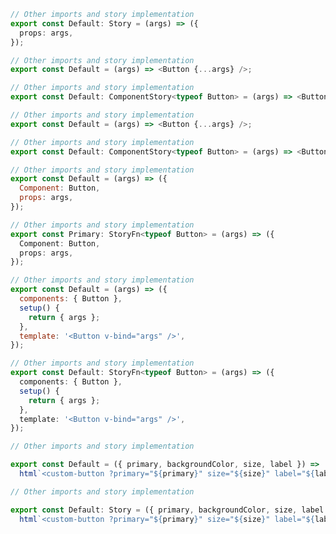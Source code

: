 ```ts filename="CSF 2" renderer="angular" language="ts"
// Other imports and story implementation
export const Default: Story = (args) => ({
  props: args,
});
```

```js filename="CSF 2" renderer="react" language="js"
// Other imports and story implementation
export const Default = (args) => <Button {...args} />;
```

```ts filename="CSF 2" renderer="react" language="ts"
// Other imports and story implementation
export const Default: ComponentStory<typeof Button> = (args) => <Button {...args} />;
```

```js filename="CSF 2" renderer="solid" language="js"
// Other imports and story implementation
export const Default = (args) => <Button {...args} />;
```

```ts filename="CSF 2" renderer="solid" language="ts"
// Other imports and story implementation
export const Default: ComponentStory<typeof Button> = (args) => <Button {...args} />;
```

```js filename="CSF 2" renderer="svelte" language="js"
// Other imports and story implementation
export const Default = (args) => ({
  Component: Button,
  props: args,
});
```

```ts filename="CSF 2" renderer="svelte" language="ts"
// Other imports and story implementation
export const Primary: StoryFn<typeof Button> = (args) => ({
  Component: Button,
  props: args,
});
```

```js filename="CSF 2" renderer="vue" language="js" tabTitle="3"
// Other imports and story implementation
export const Default = (args) => ({
  components: { Button },
  setup() {
    return { args };
  },
  template: '<Button v-bind="args" />',
});
```

```ts filename="CSF 2" renderer="vue" language="ts" tabTitle="3"
// Other imports and story implementation
export const Default: StoryFn<typeof Button> = (args) => ({
  components: { Button },
  setup() {
    return { args };
  },
  template: '<Button v-bind="args" />',
});
```

```js filename="CSF 2" renderer="web-components" language="js"
// Other imports and story implementation

export const Default = ({ primary, backgroundColor, size, label }) =>
  html`<custom-button ?primary="${primary}" size="${size}" label="${label}"></custom-button>`;
```

```ts filename="CSF 2" renderer="web-components" language="ts"
// Other imports and story implementation

export const Default: Story = ({ primary, backgroundColor, size, label }) =>
  html`<custom-button ?primary="${primary}" size="${size}" label="${label}"></custom-button>`;
```

